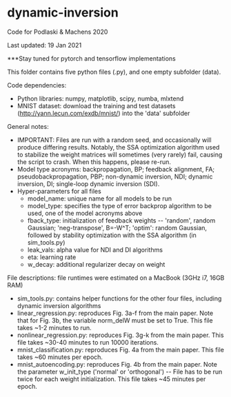 # dynamic-inversion
Code for Podlaski &amp; Machens 2020

Last updated: 19 Jan 2021

***Stay tuned for pytorch and tensorflow implementations

This folder contains five python files (.py), and one empty subfolder (data).

Code dependencies:
- Python libraries: numpy, matplotlib, scipy, numba, mlxtend
- MNIST dataset: download the training and test datasets (http://yann.lecun.com/exdb/mnist/) into the 'data' subfolder

General notes:
- IMPORTANT: Files are run with a random seed, and occasionally will produce differing results. Notably, the SSA optimization algorithm used to stabilize the weight matrices will sometimes (very rarely) fail, causing the script to crash. When this happens, please re-run.
- Model type acronyms: backpropagation, BP; feedback alignment, FA; pseudobackpropagation, PBP; non-dynamic inversion, NDI; dynamic inversion, DI; single-loop dynamic inversion (SDI).
- Hyper-parameters for all files
	- model_name: unique name for all models to be run
	- model_type: specifies the type of error backprop algorithm to be used, one of the model acronyms above
	- fback_type: initialization of feedback weights -- 'random', random Gaussian; 'neg-transpose', B=-W^T; 'optim': random Gaussian, followed by stability optimization with the SSA algorithm (in sim_tools.py)
	- leak_vals: alpha value for NDI and DI algorithms
	- eta: learning rate
	- w_decay: additional regularizer decay on weight

File descriptions: file runtimes were estimated on a MacBook (3GHz i7, 16GB RAM)
- sim_tools.py: contains helper functions for the other four files, including dynamic inversion algorithms
- linear_regression.py: reproduces Fig. 3a-f from the main paper. Note that for Fig. 3b, the variable norm_delW must be set to True. This file takes ~1-2 minutes to run.
- nonlinear_regression.py: reproduces Fig. 3g-k from the main paper. This file takes ~30-40 minutes to run 10000 iterations.
- mnist_classification.py: reproduces Fig. 4a from the main paper. This file takes ~60 minutes per epoch.
- mnist_autoencoding.py: reproduces Fig. 4b from the main paper. Note the parameter w_init_type ('normal' or 'orthogonal') -- File has to be run twice for each weight initialization. This file takes ~45 minutes per epoch.
